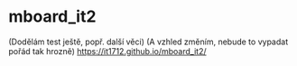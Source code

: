 # mboard_it2
(Dodělám test ještě, popř. další věci)
(A vzhled změním, nebude to vypadat pořád tak hrozně)
https://it1712.github.io/mboard_it2/
